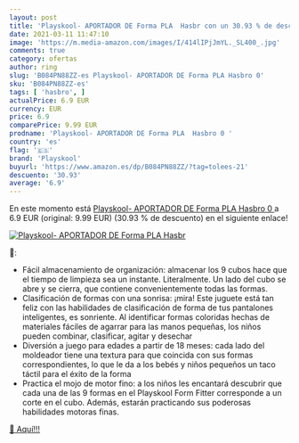 ```yaml
---
layout: post
title: 'Playskool- APORTADOR DE Forma PLA  Hasbr con un 30.93 % de descuento'
date: 2021-03-11 11:47:10
image: 'https://m.media-amazon.com/images/I/414lIPjJmYL._SL400_.jpg'
comments: true
category: ofertas
author: ring
slug: 'B084PN88ZZ-es Playskool- APORTADOR DE Forma PLA Hasbro 0'
sku: 'B084PN88ZZ-es'
tags: [ 'hasbro', ]
actualPrice: 6.9 EUR
currency: EUR
price: 6.9
comparePrice: 9.99 EUR
prodname: 'Playskool- APORTADOR DE Forma PLA  Hasbro 0 '
country: 'es'
flag: '🇪🇸'
brand: 'Playskool'
buyurl: 'https://www.amazon.es/dp/B084PN88ZZ/?tag=tolees-21'
descuento: '30.93'
average: '6.9'
---
```


En este momento está [Playskool- APORTADOR DE Forma PLA  Hasbro 0 ](https://www.amazon.es/dp/B084PN88ZZ/?tag=tolees-21) a 6.9 EUR (original: 9.99 EUR) (30.93 %  de descuento) en el siguiente enlace!

[![Playskool- APORTADOR DE Forma PLA  Hasbr](https://m.media-amazon.com/images/I/414lIPjJmYL._SL400_.jpg)](https://www.amazon.es/dp/B084PN88ZZ/?tag=tolees-21)

🔎:

- Fácil almacenamiento de organización: almacenar los 9 cubos hace que el tiempo de limpieza sea un instante. Literalmente. Un lado del cubo se abre y se cierra, que contiene convenientemente todas las formas.
- Clasificación de formas con una sonrisa: ¡mira! Este juguete está tan feliz con las habilidades de clasificación de forma de tus pantalones inteligentes, es sonriente. Al identificar formas coloridas hechas de materiales fáciles de agarrar para las manos pequeñas, los niños pueden combinar, clasificar, agitar y desechar
- Diversión a juego para edades a partir de 18 meses: cada lado del moldeador tiene una textura para que coincida con sus formas correspondientes, lo que le da a los bebés y niños pequeños un taco táctil para el éxito de la forma
- Practica el mojo de motor fino: a los niños les encantará descubrir que cada una de las 9 formas en el Playskool Form Fitter corresponde a un corte en el cubo. Además, estarán practicando sus poderosas habilidades motoras finas.

[🛒 Aquí!!!](https://www.amazon.es/dp/B084PN88ZZ/?tag=tolees-21)
